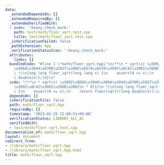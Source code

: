 ```yaml
---
data:
  _extendedDependsOn: []
  _extendedRequiredBy: []
  _extendedVerifiedWith:
  - icon: ':heavy_check_mark:'
    path: test/math/floor_sqrt.test.cpp
    title: test/math/floor_sqrt.test.cpp
  _isVerificationFailed: false
  _pathExtension: hpp
  _verificationStatusIcon: ':heavy_check_mark:'
  attributes:
    links: []
  bundledCode: "#line 1 \"math/floor_sqrt.hpp\"\n/**\n * sqrt(x) \u3092\u8D85\u3048\
    \u306A\u3044\u6700\u5927\u306E\u6574\u6570\u3092\u6C42\u3081\u308B\u3002\n * O(1)\n\
    \ */\nlong long floor_sqrt(long long x) {\n    assert(0 <= x);\n    return floor(sqrt((long\
    \ double)x));\n}\n"
  code: "/**\n * sqrt(x) \u3092\u8D85\u3048\u306A\u3044\u6700\u5927\u306E\u6574\u6570\
    \u3092\u6C42\u3081\u308B\u3002\n * O(1)\n */\nlong long floor_sqrt(long long x)\
    \ {\n    assert(0 <= x);\n    return floor(sqrt((long double)x));\n}"
  dependsOn: []
  isVerificationFile: false
  path: math/floor_sqrt.hpp
  requiredBy: []
  timestamp: '2023-01-25 22:00:51+09:00'
  verificationStatus: LIBRARY_ALL_AC
  verifiedWith:
  - test/math/floor_sqrt.test.cpp
documentation_of: math/floor_sqrt.hpp
layout: document
redirect_from:
- /library/math/floor_sqrt.hpp
- /library/math/floor_sqrt.hpp.html
title: math/floor_sqrt.hpp
---
```

